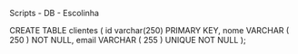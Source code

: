 Scripts - DB - Escolinha

CREATE TABLE clientes (
id varchar(250) PRIMARY KEY,
nome VARCHAR ( 250 ) NOT NULL,
email VARCHAR ( 255 ) UNIQUE NOT NULL
);